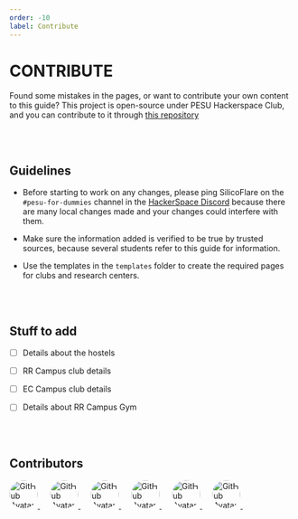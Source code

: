 ```yaml
---
order: -10
label: Contribute
---
```


# CONTRIBUTE
Found some mistakes in the pages, or want to contribute your own content to this guide? This project is open-source under PESU Hackerspace Club, and you can contribute to it through [this repository](https://github.com/HackerSpace-PESU/pesu-for-dummies)

<br><br>

## Guidelines
* Before starting to work on any changes, please ping SilicoFlare on the `#pesu-for-dummies` channel in the [HackerSpace Discord](https://hackerlinks.vercel.app/discord) because there are many local changes made and your changes could interfere with them.

* Make sure the information added is verified to be true by trusted sources, because several students refer to this guide for information.

* Use the templates in the `templates` folder to create the required pages for clubs and research centers.

<br><br>

## Stuff to add

* [ ] Details about the hostels

* [ ] RR Campus club details

* [ ] EC Campus club details

* [ ] Details about RR Campus Gym

<br><br>

## Contributors
<a href="https://github.com/aditeyabaral">
    <img src="https://avatars.githubusercontent.com/u/33230959?v=4" alt="GitHub Avatar" width="50" height="50" style="border-radius: 50%">
</a>&emsp;

<a href="https://github.com/silicoflare">
    <img src="https://avatars.githubusercontent.com/u/100959814?v=4" alt="GitHub Avatar" width="50" height="50" style="border-radius: 50%">
</a>&emsp;

<a href="https://github.com/0xIcarus">
    <img src="https://avatars.githubusercontent.com/u/46900041?v=4" alt="GitHub Avatar" width="50" height="50" style="border-radius: 50%">
</a>&emsp;

<a href="https://github.com/kanishka-sahoo">
    <img src="https://avatars.githubusercontent.com/u/115538551?v=4" alt="GitHub Avatar" width="50" height="50" style="border-radius: 50%">
</a>&emsp;

<a href="https://github.com/achyu-dev">
    <img src="https://avatars.githubusercontent.com/u/93060367?v=4" alt="GitHub Avatar" width="50" height="50" style="border-radius: 50%">
</a>&emsp;

<a href="https://github.com/tatuskarjaiwanth">
    <img src="https://avatars.githubusercontent.com/u/127310142?v=4" alt="GitHub Avatar" width="50" height="50" style="border-radius: 50%">
</a>&emsp;

